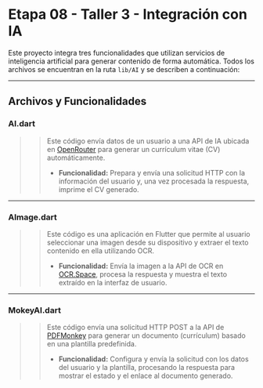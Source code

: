 # Etapa 08 - Taller 3 - Integración con IA

Este proyecto integra tres funcionalidades que utilizan servicios de inteligencia artificial para generar contenido de forma automática. Todos los archivos se encuentran en la ruta `lib/AI` y se describen a continuación:

---

## Archivos y Funcionalidades

### AI.dart
>> Este código envía datos de un usuario a una API de IA ubicada en [OpenRouter](https://openrouter.ai/deepseek/deepseek-chat-v3-0324:free/) para generar un currículum vitae (CV) automáticamente.  
>> - **Funcionalidad:** Prepara y envía una solicitud HTTP con la información del usuario y, una vez procesada la respuesta, imprime el CV generado.

---

### AImage.dart
>> Este código es una aplicación en Flutter que permite al usuario seleccionar una imagen desde su dispositivo y extraer el texto contenido en ella utilizando OCR.  
>> - **Funcionalidad:** Envía la imagen a la API de OCR en [OCR.Space](https://ocr.space/OCRAPI/), procesa la respuesta y muestra el texto extraído en la interfaz de usuario.

---

### MokeyAI.dart
>> Este código envía una solicitud HTTP POST a la API de [PDFMonkey](https://pdfmonkey.io/) para generar un documento (currículum) basado en una plantilla predefinida.  
>> - **Funcionalidad:** Configura y envía la solicitud con los datos del usuario y la plantilla, procesando la respuesta para mostrar el estado y el enlace al documento generado.
